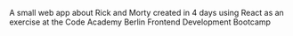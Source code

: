 A small web app about Rick and Morty created in 4 days using React as an exercise at the Code Academy Berlin Frontend Development Bootcamp 

